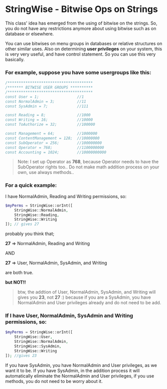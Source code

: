 # StringWise - Bitwise Ops on Strings

This class' idea has emerged from the using of bitwise on the strings. So, you do not have any restrictions anymore about using bitwise such as on database or elsewhere.

You can use bitwises on menu groups in databases or relative structures on other similar uses. Also on determining **user privileges** on your system, this is very very useful, and have control statement. So you can use this very basically.

### For example, suppose you have some usergroups like this:
```php
/**************************************
/******* BITWISE USER GROUPS **********
/**************************************
const User = 1;                 //1
const NormalAdmin = 3;          //11
const SysAdmin = 7;             //111

const Reading = 8;              //1000
const Writing = 16;             //10000
const ToAuthorize = 32;         //100000

const Management = 64;          //1000000
const ContentManagement = 128;  //10000000
const SubOperator = 256;        //100000000
const Operator = 768;           //1100000000
const Accounting = 1024;        //10000000000
```
> Note: I set up Operator as **768**, because Operator needs to have the SubOperator rights too.. Do not make math addition process on your own, use always methods..

### For a quick example:

I have NormalAdmin, Reading and Writing permissions, so:
```php
$myPerms = StringWise::orInt([
    StringWise::NormalAdmin,
    StringWise::Reading,
    StringWise::Writing
]); // gives 27
```
probably you think that;

**27** => NormalAdmin, Reading and Writing

AND

**27** => User, NormalAdmin, SysAdmin, and Writing

are both true.

**but NOT!!**

> btw, the addtion of User, NormalAdmin, SysAdmin, and Writing will gives you **23**, not **27** :) because if you are a SysAdmin, you have NormalAdmin and User privileges already and do not need to be add.

### If I have User, NormalAdmin, SysAdmin and Writing permissions, so:
```php
$myPerms = StringWise::orInt([
    StringWise::User,
    StringWise::NormalAdmin,
    StringWise::SysAdmin,
    StringWise::Writing
]); //gives 23
```
If you have SysAdmin, you have NormalAdmin and User privileges, as we want it to be. If you have SysAdmin, in the addition process it will automatically eliminate the NormalAdmin and User privileges, if you use methods, you do not need to be worry about it.
